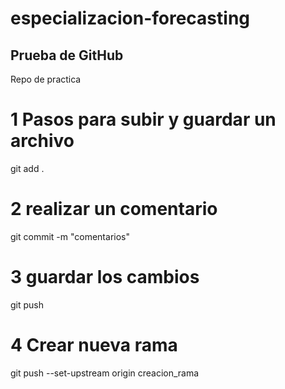 # especializacion-forecasting

## Prueba de GitHub
Repo de practica

# 1 Pasos para subir y guardar un archivo
git add . 

# 2 realizar un comentario
git commit -m "comentarios"

# 3 guardar los cambios
git push

# 4 Crear nueva rama
git push --set-upstream origin creacion_rama
